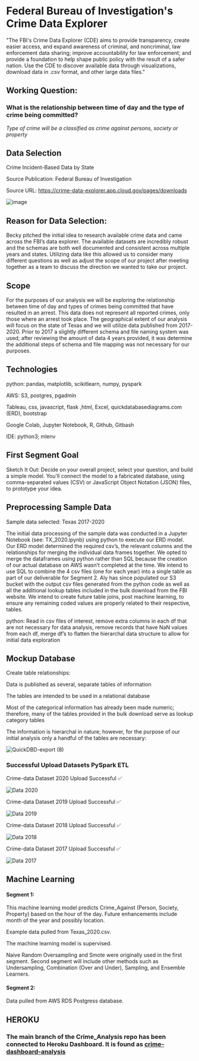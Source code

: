 # Federal Bureau of Investigation's Crime Data Explorer

"The FBI's Crime Data Explorer (CDE) aims to provide transparency, create easier access, and expand awareness of criminal, and noncriminal, law enforcement data sharing; improve accountability for law enforcement; and provide a foundation to help shape public policy with the result of a safer nation. Use the CDE to discover available data through visualizations, download data in .csv format, and other large data files."

## Working Question:

### What is the relationship between time of day and the type of crime being committed?

*Type of crime will be a classified as crime against persons, society or property*

## Data Selection

Crime Incident-Based Data by State

Source Publication: Federal Bureau of Investigation

Source URL: https://crime-data-explorer.app.cloud.gov/pages/downloads

![image](https://user-images.githubusercontent.com/88041368/146853633-d96c30dd-5495-42ef-8a9d-f4cd29496695.png)

## Reason for Data Selection:

Becky pitched the initial idea to research available crime data and came across the FBI’s data explorer. The available datasets are incredibly robust and the schemas are both well documented and consistent across multiple years and states. Utilizing data like this allowed us to consider many different questions as well as adjust the scope of our project after meeting together as a team to discuss the direction we wanted to take our project.


## Scope

For the purposes of our analysis we will be exploring the relationship between time of day and types of crimes being committed that have resulted in an arrest. This data does not represent all reported crimes, only those where an arrest took place. The geographical extent of our analysis will focus on the state of Texas and we will utilize data published from 2017-2020. Prior to 2017 a slightly different schema and file naming system was used; after reviewing the amount of data 4 years provided, it was determine the additional steps of schema and file mapping was not necessary for our purposes.

## Technologies

python: pandas, matplotlib, scikitlearn, numpy, pyspark

AWS: S3, postgres, pgadmin

Tableau, css, javascript, flask ,html, Excel, quickdatabasediagrams.com (ERD), bootstrap

Google Colab, Jupyter Notebook, R, Github, Gitbash

IDE: python3; mlenv

## First Segment Goal

Sketch It Out: Decide on your overall project, select your question, and build a simple model. You'll connect the model to a fabricated database, using comma-separated values (CSV) or JavaScript Object Notation (JSON) files, to prototype your idea.

## Preprocessing Sample Data

Sample data selected: Texas 2017-2020

The initial data processing of the sample data was conducted in a Jupyter Notebook (see: TX_2020.ipynb) using python to execute our ERD model. Our ERD model determined the required csv’s, the relevant columns and the relationships for merging the individual data frames together. We opted to merge the dataframes using python rather than SQL because the creation of our actual database on AWS wasn’t completed at the time. We intend to use SQL to combine the 4 csv files (one for each year) into a single table as part of our deliverable for Segment 2. Aly has since populated our S3 bucket with the output csv files generated from the python code as well as all the additional lookup tables included in the bulk download from the FBI website. We intend to create future table joins, post machine learning, to ensure any remaining coded values are properly related to their respective, tables.

python: Read in csv files of interest, remove extra columns in each df that are not necessary for data analysis, remove records that have NaN values from each df, merge df’s to flatten the hierarchal data structure to allow for initial data exploration

## Mockup Database

Create table relationships:

Data is published as several, separate tables of information

The tables are intended to be used in a relational database

Most of the categorical information has already been made numeric; therefore, many of the tables provided in the bulk download serve as lookup category tables

The information is hierarchal in nature; however, for the purpose of our initial analysis only a handful of the tables are necessary:

![QuickDBD-export (8)](https://user-images.githubusercontent.com/88041368/147418432-0d55ab60-7e09-433b-aae0-179cb7d86d00.png)


### Successful Upload Datasets PySpark ETL

Crime-data Dataset 2020 Upload Successful :white_check_mark:

![Data 2020](https://github.com/Final-Project-Data-Analytics-WUBootcamp/Crime_Analysis/blob/Alejandra/resources/Texas%202020.png)

Crime-data Dataset 2019 Upload Successful :white_check_mark:

![Data 2019](https://github.com/Final-Project-Data-Analytics-WUBootcamp/Crime_Analysis/blob/Alejandra/resources/Texas%202019.png)

Crime-data Dataset 2018 Upload Successful :white_check_mark:

![Data 2018](https://github.com/Final-Project-Data-Analytics-WUBootcamp/Crime_Analysis/blob/Alejandra/resources/Texas%202018.png)

Crime-data Dataset 2017 Upload Successful :white_check_mark:

![Data 2017](https://github.com/Final-Project-Data-Analytics-WUBootcamp/Crime_Analysis/blob/Alejandra/resources/Texas%202017.png)


## Machine Learning

#### Segment 1: 
This machine learning model predicts Crime_Against (Person, Society, Property) based on the hour of the day. Future enhancements include month of the year and possibly location. 

Example data pulled from Texas_2020.csv. 

The machine learning model is supervised.

Naive Random Oversampling and Smote were originally used in the first segment. Second segment will include other methods such as Undersampling, Combination (Over and Under), Sampling, and Ensemble Learners. 

#### Segment 2:
Data pulled from AWS RDS Postgress database.


## HEROKU

### The **main branch** of the Crime_Analysis repo has been connected to Heroku Dashboard. It is found as [crime-dashboard-analysis](https://dashboard.heroku.com/apps/crime-dashboard-analysis)
